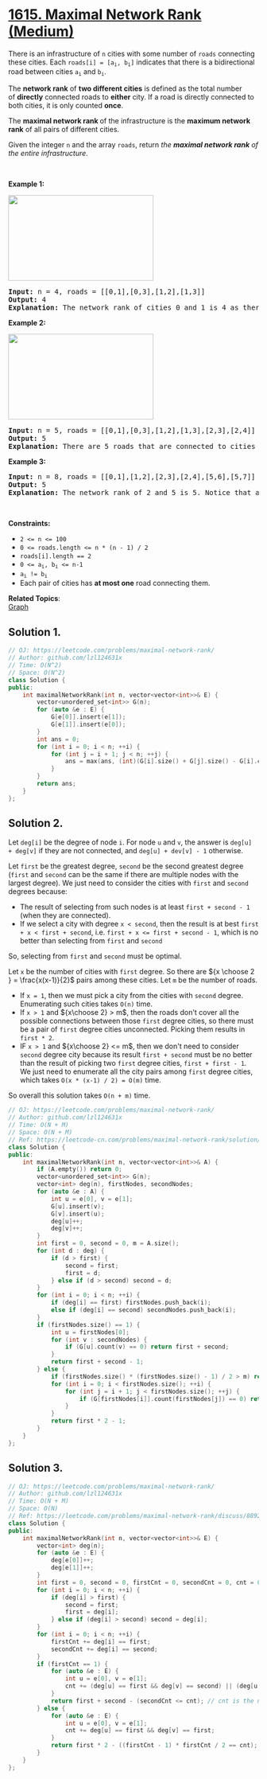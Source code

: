 # [1615. Maximal Network Rank (Medium)](https://leetcode.com/problems/maximal-network-rank/)

<p>There is an infrastructure of <code>n</code> cities with some number of <code>roads</code> connecting these cities. Each <code>roads[i] = [a<sub>i</sub>, b<sub>i</sub>]</code> indicates that there is a bidirectional road between cities <code>a<sub>i</sub></code> and <code>b<sub>i</sub></code>.</p>

<p>The <strong>network rank</strong><em> </em>of <strong>two different cities</strong> is defined as the total number of&nbsp;<strong>directly</strong> connected roads to <strong>either</strong> city. If a road is directly connected to both cities, it is only counted <strong>once</strong>.</p>

<p>The <strong>maximal network rank </strong>of the infrastructure is the <strong>maximum network rank</strong> of all pairs of different cities.</p>

<p>Given the integer <code>n</code> and the array <code>roads</code>, return <em>the <strong>maximal network rank</strong> of the entire infrastructure</em>.</p>

<p>&nbsp;</p>
<p><strong>Example 1:</strong></p>

<p><strong><img alt="" src="https://assets.leetcode.com/uploads/2020/09/21/ex1.png" style="width: 292px; height: 172px;"></strong></p>

<pre><strong>Input:</strong> n = 4, roads = [[0,1],[0,3],[1,2],[1,3]]
<strong>Output:</strong> 4
<strong>Explanation:</strong> The network rank of cities 0 and 1 is 4 as there are 4 roads that are connected to either 0 or 1. The road between 0 and 1 is only counted once.
</pre>

<p><strong>Example 2:</strong></p>

<p><strong><img alt="" src="https://assets.leetcode.com/uploads/2020/09/21/ex2.png" style="width: 292px; height: 172px;"></strong></p>

<pre><strong>Input:</strong> n = 5, roads = [[0,1],[0,3],[1,2],[1,3],[2,3],[2,4]]
<strong>Output:</strong> 5
<strong>Explanation:</strong> There are 5 roads that are connected to cities 1 or 2.
</pre>

<p><strong>Example 3:</strong></p>

<pre><strong>Input:</strong> n = 8, roads = [[0,1],[1,2],[2,3],[2,4],[5,6],[5,7]]
<strong>Output:</strong> 5
<strong>Explanation:</strong> The network rank of 2 and 5 is 5. Notice that all the cities do not have to be connected.
</pre>

<p>&nbsp;</p>
<p><strong>Constraints:</strong></p>

<ul>
	<li><code>2 &lt;= n &lt;= 100</code></li>
	<li><code>0 &lt;= roads.length &lt;= n * (n - 1) / 2</code></li>
	<li><code>roads[i].length == 2</code></li>
	<li><code>0 &lt;= a<sub>i</sub>, b<sub>i</sub>&nbsp;&lt;= n-1</code></li>
	<li><code>a<sub>i</sub>&nbsp;!=&nbsp;b<sub>i</sub></code></li>
	<li>Each&nbsp;pair of cities has <strong>at most one</strong> road connecting them.</li>
</ul>


**Related Topics**:  
[Graph](https://leetcode.com/tag/graph/)

## Solution 1.

```cpp
// OJ: https://leetcode.com/problems/maximal-network-rank/
// Author: github.com/lzl124631x
// Time: O(N^2)
// Space: O(N^2)
class Solution {
public:
    int maximalNetworkRank(int n, vector<vector<int>>& E) {
        vector<unordered_set<int>> G(n);
        for (auto &e : E) {
            G[e[0]].insert(e[1]);
            G[e[1]].insert(e[0]);
        }
        int ans = 0;
        for (int i = 0; i < n; ++i) {
            for (int j = i + 1; j < n; ++j) {
                ans = max(ans, (int)(G[i].size() + G[j].size() - G[i].count(j)));
            }
        }
        return ans;
    }
};
```

## Solution 2. 

Let `deg[i]` be the degree of node `i`. For node `u` and `v`, the answer is `deg[u] + deg[v]` if they are not connected, and `deg[u] + dev[v] - 1` otherwise.

Let `first` be the greatest degree, `second` be the second greatest degree (`first` and `second` can be the same if there are multiple nodes with the largest degree). We just need to consider the cities with `first` and `second` degrees because:

* The result of selecting from such nodes is at least `first + second - 1` (when they are connected).
* If we select a city with degree `x < second`, then the result is at best `first + x < first + second`, i.e. `first + x <= first + second - 1`, which is no better than selecting from `first` and `second`

So, selecting from `first` and `second` must be optimal.

Let `x` be the number of cities with `first` degree. So there are ${x \choose 2 } = \frac{x(x-1)}{2}$ pairs among these cities. Let `m` be the number of roads.

* If `x = 1`, then we must pick a city from the cities with `second` degree. Enumerating such cities takes `O(n)` time.
* If `x > 1` and ${x\choose 2} > m$, then the roads don't cover all the possible connections between those `first` degree cities, so there must be a pair of `first` degree cities unconnected. Picking them results in `first * 2`.
* IF `x > 1` and ${x\choose 2} <= m$, then we don't need to consider `second` degree city because its result `first + second` must be no better than the result of picking two `first` degree cities, `first + first - 1`. We just need to enumerate all the city pairs among `first` degree cities, which takes `O(x * (x-1) / 2) = O(m)` time.

So overall this solution takes `O(n + m)` time.

```cpp
// OJ: https://leetcode.com/problems/maximal-network-rank/
// Author: github.com/lzl124631x
// Time: O(N + M)
// Space: O(N + M)
// Ref: https://leetcode-cn.com/problems/maximal-network-rank/solution/onm-mei-ju-fa-by-zerotrac2/
class Solution {
public:
    int maximalNetworkRank(int n, vector<vector<int>>& A) {
        if (A.empty()) return 0;
        vector<unordered_set<int>> G(n);
        vector<int> deg(n), firstNodes, secondNodes;
        for (auto &e : A) {
            int u = e[0], v = e[1];
            G[u].insert(v);
            G[v].insert(u);
            deg[u]++;
            deg[v]++;
        }
        int first = 0, second = 0, m = A.size();
        for (int d : deg) {
            if (d > first) {
                second = first;
                first = d;
            } else if (d > second) second = d;
        }
        for (int i = 0; i < n; ++i) {
            if (deg[i] == first) firstNodes.push_back(i);
            else if (deg[i] == second) secondNodes.push_back(i);
        }
        if (firstNodes.size() == 1) {
            int u = firstNodes[0];
            for (int v : secondNodes) {
                if (G[u].count(v) == 0) return first + second;
            }
            return first + second - 1;
        } else {
            if (firstNodes.size() * (firstNodes.size() - 1) / 2 > m) return first * 2;
            for (int i = 0; i < firstNodes.size(); ++i) {
                for (int j = i + 1; j < firstNodes.size(); ++j) {
                    if (G[firstNodes[i]].count(firstNodes[j]) == 0) return first * 2;
                }
            }
            return first * 2 - 1;
        }
    }
};
```

## Solution 3.

```cpp
// OJ: https://leetcode.com/problems/maximal-network-rank/
// Author: github.com/lzl124631x
// Time: O(N + M)
// Space: O(N)
// Ref: https://leetcode.com/problems/maximal-network-rank/discuss/889206/Java-2ms-O(m)
class Solution {
public:
    int maximalNetworkRank(int n, vector<vector<int>>& E) {
        vector<int> deg(n);
        for (auto &e : E) {
            deg[e[0]]++;
            deg[e[1]]++;
        }
        int first = 0, second = 0, firstCnt = 0, secondCnt = 0, cnt = 0;
        for (int i = 0; i < n; ++i) {
            if (deg[i] > first) {
                second = first;
                first = deg[i];
            } else if (deg[i] > second) second = deg[i];
        }
        for (int i = 0; i < n; ++i) {
            firstCnt += deg[i] == first;
            secondCnt += deg[i] == second;
        }
        if (firstCnt == 1) {
            for (auto &e : E) {
                int u = e[0], v = e[1];
                cnt += (deg[u] == first && deg[v] == second) || (deg[u] == second && deg[v] == first);
            }
            return first + second - (secondCnt <= cnt); // cnt is the number of edges connecting the single `first`-tier node and all `second`-tier nodes. If `secondCnt <= cnt`, all `second`-tier nodes are connected with the `first`-tier node, and we need to subtract the answer by 1.
        } else {
            for (auto &e : E) {
                int u = e[0], v = e[1];
                cnt += deg[u] == first && deg[v] == first;
            }
            return first * 2 - ((firstCnt - 1) * firstCnt / 2 == cnt); // cnt is the number of edges connecting `first`-tier nodes. Only when all the `first`-tier nodes are interconnected ((firstCnt - 1) * firstCnt / 2 == cnt), we need to subtract the answer by 1
        }
    }
};
```